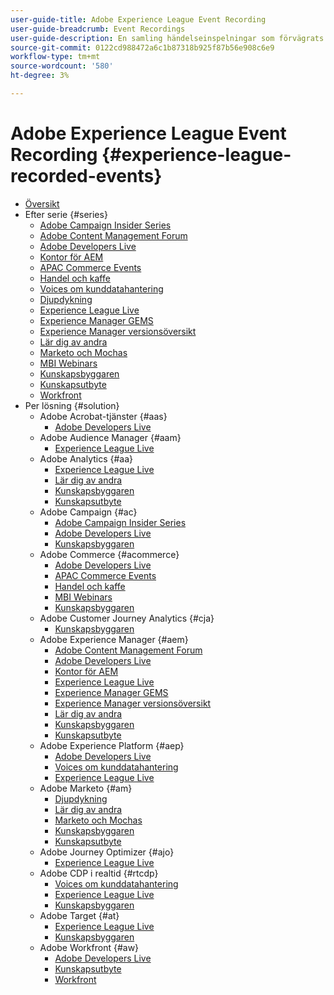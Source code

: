 ```yaml
---
user-guide-title: Adobe Experience League Event Recording
user-guide-breadcrumb: Event Recordings
user-guide-description: En samling händelseinspelningar som förvägrats användning av Adobe Enterprise-produkter
source-git-commit: 0122cd988472a6c1b87318b925f87b56e908c6e9
workflow-type: tm+mt
source-wordcount: '580'
ht-degree: 3%

---
```



# Adobe Experience League Event Recording {#experience-league-recorded-events}

+ [Översikt](overview.md)
+ Efter serie {#series}
   + [Adobe Campaign Insider Series](https://experienceleague.adobe.com/docs/events/adobe-campaign-insider-recordings/overview.html)
   + [Adobe Content Management Forum](https://experienceleague.adobe.com/docs/events/adobe-content-management-forum-recordings/overview.html)
   + [Adobe Developers Live](https://experienceleague.adobe.com/docs/events/adobe-developers-live-recordings/overview.html)
   + [Kontor för AEM](https://experienceleague.adobe.com/docs/events/aem-champion-office-hours/overview.html)
   + [APAC Commerce Events](https://experienceleague.adobe.com/docs/events/apac-commerce-recordings/overview.html)
   + [Handel och kaffe](https://experienceleague.adobe.com/docs/events/commerce-and-coffee-recordings/overview.html)
   + [Voices om kunddatahantering](https://experienceleague.adobe.com/docs/events/customer-data-management-voices-recordings/overview.html)
   + [Djupdykning](https://experienceleague.adobe.com/docs/events/deep-dives-recordings/overview.html)
   + [Experience League Live](https://experienceleague.adobe.com/docs/events/experience-league-live-recordings/overview.html)
   + [Experience Manager GEMS](https://experienceleague.adobe.com/docs/events/experience-manager-gems-recordings/overview.html)
   + [Experience Manager versionsöversikt](https://experienceleague.adobe.com/docs/events/aemcs-release-update-recordings/overview.html)
   + [Lär dig av andra](https://experienceleague.adobe.com/docs/events/learn-from-your-peers-recordings/overview.html)
   + [Marketo och Mochas](https://experienceleague.adobe.com/docs/events/marketo-and-mochas-recordings/overview.html)
   + [MBI Webinars](https://experienceleague.adobe.com/docs/events/mbi-webinars-recordings/overview.html)
   + [Kunskapsbyggaren](https://experienceleague.adobe.com/docs/events/skill-builder-recordings/overview.html)
   + [Kunskapsutbyte](https://experienceleague.adobe.com/docs/events/the-skill-exchange-recordings/overview.html)
   + [Workfront](https://experienceleague.adobe.com/docs/events/workfront-recordings/overview.html)
+ Per lösning {#solution}
   + Adobe Acrobat-tjänster {#aas}
      + [Adobe Developers Live](https://experienceleague.adobe.com/docs/events/adobe-developers-live-recordings/overview.html)
   + Adobe Audience Manager {#aam}
      + [Experience League Live](https://experienceleague.adobe.com/docs/events/experience-league-live-recordings/overview.html)
   + Adobe Analytics {#aa}
      + [Experience League Live](https://experienceleague.adobe.com/docs/events/experience-league-live-recordings/overview.html)
      + [Lär dig av andra](https://experienceleague.adobe.com/docs/events/learn-from-your-peers-recordings/overview.html)
      + [Kunskapsbyggaren](https://experienceleague.adobe.com/docs/events/skill-builder-recordings/overview.html)
      + [Kunskapsutbyte](https://experienceleague.adobe.com/docs/events/the-skill-exchange-recordings/overview.html)
   + Adobe Campaign {#ac}
      + [Adobe Campaign Insider Series](https://experienceleague.adobe.com/docs/events/adobe-campaign-insider-recordings/overview.html)
      + [Adobe Developers Live](https://experienceleague.adobe.com/docs/events/adobe-developers-live-recordings/overview.html)
      + [Kunskapsbyggaren](https://experienceleague.adobe.com/docs/events/skill-builder-recordings/overview.html)
   + Adobe Commerce {#acommerce}
      + [Adobe Developers Live](https://experienceleague.adobe.com/docs/events/adobe-developers-live-recordings/overview.html)
      + [APAC Commerce Events](https://experienceleague.adobe.com/docs/events/apac-commerce-recordings/overview.html)
      + [Handel och kaffe](https://experienceleague.adobe.com/docs/events/commerce-and-coffee-recordings/overview.html)
      + [MBI Webinars](https://experienceleague.adobe.com/docs/events/mbi-webinars-recordings/overview.html)
      + [Kunskapsbyggaren](https://experienceleague.adobe.com/docs/events/skill-builder-recordings/overview.html)
   + Adobe Customer Journey Analytics {#cja}
      + [Kunskapsbyggaren](https://experienceleague.adobe.com/docs/events/skill-builder-recordings/overview.html)
   + Adobe Experience Manager {#aem}
      + [Adobe Content Management Forum](https://experienceleague.adobe.com/docs/events/adobe-content-management-forum-recordings/overview.html)
      + [Adobe Developers Live](https://experienceleague.adobe.com/docs/events/adobe-developers-live-recordings/overview.html)
      + [Kontor för AEM](https://experienceleague.adobe.com/docs/events/aem-champion-office-hours/overview.html)
      + [Experience League Live](https://experienceleague.adobe.com/docs/events/experience-league-live-recordings/overview.html)
      + [Experience Manager GEMS](https://experienceleague.adobe.com/docs/events/experience-manager-gems-recordings/overview.html)
      + [Experience Manager versionsöversikt](https://experienceleague.adobe.com/docs/events/aemcs-release-update-recordings/overview.html)
      + [Lär dig av andra](https://experienceleague.adobe.com/docs/events/learn-from-your-peers-recordings/overview.html)
      + [Kunskapsbyggaren](https://experienceleague.adobe.com/docs/events/skill-builder-recordings/overview.html)
      + [Kunskapsutbyte](https://experienceleague.adobe.com/docs/events/the-skill-exchange-recordings/overview.html)
   + Adobe Experience Platform {#aep}
      + [Adobe Developers Live](https://experienceleague.adobe.com/docs/events/adobe-developers-live-recordings/overview.html)
      + [Voices om kunddatahantering](https://experienceleague.adobe.com/docs/events/customer-data-management-voices-recordings/overview.html)
      + [Experience League Live](https://experienceleague.adobe.com/docs/events/experience-league-live-recordings/overview.html)
   + Adobe Marketo {#am}
      + [Djupdykning](https://experienceleague.adobe.com/docs/events/deep-dives-recordings/overview.html)
      + [Lär dig av andra](https://experienceleague.adobe.com/docs/events/learn-from-your-peers-recordings/overview.html)
      + [Marketo och Mochas](https://experienceleague.adobe.com/docs/events/marketo-and-mochas-recordings/overview.html)
      + [Kunskapsbyggaren](https://experienceleague.adobe.com/docs/events/skill-builder-recordings/overview.html)
      + [Kunskapsutbyte](https://experienceleague.adobe.com/docs/events/the-skill-exchange-recordings/overview.html)
   + Adobe Journey Optimizer {#ajo}
      + [Experience League Live](https://experienceleague.adobe.com/docs/events/experience-league-live-recordings/overview.html)
   + Adobe CDP i realtid {#rtcdp}
      + [Voices om kunddatahantering](https://experienceleague.adobe.com/docs/events/customer-data-management-voices-recordings/overview.html)
      + [Experience League Live](https://experienceleague.adobe.com/docs/events/experience-league-live-recordings/overview.html)
      + [Kunskapsbyggaren](https://experienceleague.adobe.com/docs/events/skill-builder-recordings/overview.html)
   + Adobe Target {#at}
      + [Experience League Live](https://experienceleague.adobe.com/docs/events/experience-league-live-recordings/overview.html)
      + [Kunskapsbyggaren](https://experienceleague.adobe.com/docs/events/skill-builder-recordings/overview.html)
   + Adobe Workfront {#aw}
      + [Adobe Developers Live](https://experienceleague.adobe.com/docs/events/adobe-developers-live-recordings/overview.html)
      + [Kunskapsutbyte](https://experienceleague.adobe.com/docs/events/the-skill-exchange-recordings/overview.html)
      + [Workfront](https://experienceleague.adobe.com/docs/events/workfront-recordings/overview.html)